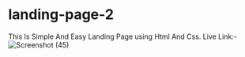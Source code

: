 # landing-page-2
This Is Simple And Easy Landing Page using Html And Css.
Live Link:-
![Screenshot (45)](https://github.com/Er-Ram-Anuj/landing-page-2/assets/121351615/44267be7-7002-4c63-b56b-01e50136a31c)
